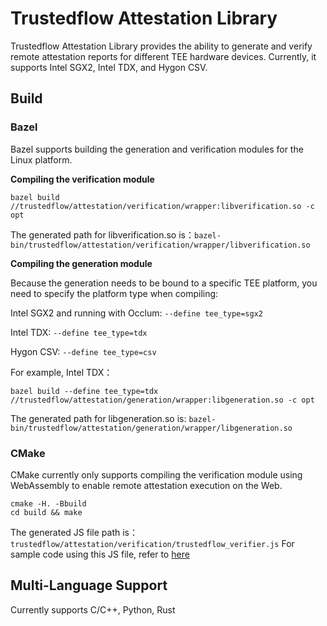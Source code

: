 # Trustedflow Attestation Library

Trustedflow Attestation Library provides the ability to generate and verify remote attestation reports for different TEE hardware devices. Currently, it supports Intel SGX2, Intel TDX, and Hygon CSV.

## Build

### Bazel
Bazel supports building the generation and verification modules for the Linux platform.

**Compiling the verification module**
```
bazel build //trustedflow/attestation/verification/wrapper:libverification.so -c opt
```
The generated path for libverification.so is：`bazel-bin/trustedflow/attestation/verification/wrapper/libverification.so`

**Compiling the generation module**

Because the generation needs to be bound to a specific TEE platform, you need to specify the platform type when compiling:

Intel SGX2 and running with Occlum: `--define tee_type=sgx2`

Intel TDX: `--define tee_type=tdx`

Hygon CSV: `--define tee_type=csv`

For example, Intel TDX：
```
bazel build --define tee_type=tdx //trustedflow/attestation/generation/wrapper:libgeneration.so -c opt
```
The generated path for libgeneration.so is: `bazel-bin/trustedflow/attestation/generation/wrapper/libgeneration.so`

### CMake
CMake currently only supports compiling the verification module using WebAssembly to enable remote attestation execution on the Web.
```
cmake -H. -Bbuild
cd build && make
```
The generated JS file path is：`trustedflow/attestation/verification/trustedflow_verifier.js`
For sample code using this JS file, refer to [here](sample/verification/wasm/sample_react_app/README.md)

## Multi-Language Support

Currently supports C/C++, Python, Rust